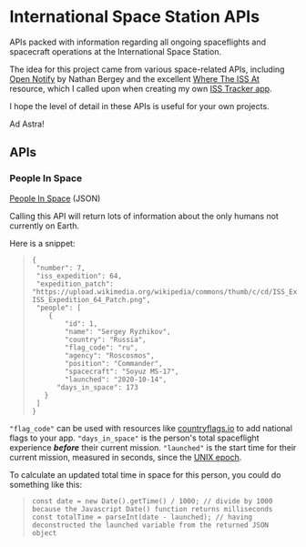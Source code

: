 # International Space Station APIs

APIs packed with information regarding all ongoing spaceflights and spacecraft operations at the International Space Station.

The idea for this project came from various space-related APIs, including [Open Notify](http://open-notify.org/) by Nathan Bergey and the excellent [Where The ISS At](https://wheretheiss.at/w/developer) resource, which I called upon when creating my own  [ISS Tracker app](https://corquaid.github.io/api-iss-tracker).

I hope the level of detail in these APIs is useful for your own projects. 

Ad Astra!

## APIs

### People In Space

[People In Space](https://corquaid.github.io/international-space-station-APIs/JSON/people-in-space.json) (JSON)

Calling this API will return lots of information about the only humans not currently on Earth.

Here is a snippet:

>```
>{ 
>  "number": 7,
>  "iss_expedition": 64,
>  "expedition_patch": "https://upload.wikimedia.org/wikipedia/commons/thumb/c/cd/ISS_Expedition_64_Patch.png/1024px-ISS_Expedition_64_Patch.png",
>  "people": [
>     {
>         "id": 1,
>         "name": "Sergey Ryzhikov",
>         "country": "Russia",
>         "flag_code": "ru",
>         "agency": "Roscosmos",
>         "position": "Commander",
>         "spacecraft": "Soyuz MS-17",
>         "launched": "2020-10-14",
  >       "days_in_space": 173
>    }
>  ]  
>}
>```

`"flag_code"` can be used with resources like [countryflags.io](www.countryflags.io) to add national flags to your app.
`"days_in_space"` is the person's total spaceflight experience ***before*** their current mission.
`"launched"` is the start time for their current mission, measured in seconds, since the [UNIX epoch](https://developer.mozilla.org/en-US/docs/Web/JavaScript/Reference/Global_Objects/Date).

To calculate an updated total time in space for this person, you could do something like this:

>```
>const date = new Date().getTime() / 1000; // divide by 1000 because the Javascript Date() function returns milliseconds
>const totalTime = parseInt(date - launched); // having deconstructed the launched variable from the returned JSON object
>```



